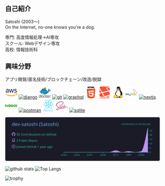 ## 自己紹介

Satoshi (2003〜)<br>
On the Internet, no-one knows you're a dog.

専門: 高度情報処理→AI専攻　<br>
スクール: Webデザイン専攻　<br>
高校: 情報技術科　

<!-- ## 持ってる資格
C言語検定3級/情報技術検定3級/P検3級/LPI(730点) -->

## 興味分野
アプリ開発/匿名技術/ブロックチェーン/改造/脱獄

<p align="left">
  <a href="https://aws.amazon.com" target="_blank" rel="noreferrer"><img src="https://raw.githubusercontent.com/devicons/devicon/master/icons/amazonwebservices/amazonwebservices-original-wordmark.svg" alt="aws" width="40" height="40"/></a>
  <a href="https://www.djangoproject.com/" target="_blank" rel="noreferrer"><img src="https://cdn.worldvectorlogo.com/logos/django.svg" alt="django" width="40" height="40"/></a>
  <a href="https://www.docker.com/" target="_blank" rel="noreferrer"><img src="https://raw.githubusercontent.com/devicons/devicon/master/icons/docker/docker-original-wordmark.svg" alt="docker" width="40" height="40"/></a>
  <a href="https://git-scm.com/" target="_blank" rel="noreferrer"><img src="https://www.vectorlogo.zone/logos/git-scm/git-scm-icon.svg" alt="git" width="40" height="40"/></a>
  <a href="https://graphql.org" target="_blank" rel="noreferrer"><img src="https://www.vectorlogo.zone/logos/graphql/graphql-icon.svg" alt="graphql" width="40" height="40"/></a>
  <a href="https://www.w3.org/html/" target="_blank" rel="noreferrer"><img src="https://raw.githubusercontent.com/devicons/devicon/master/icons/html5/html5-original-wordmark.svg" alt="html5" width="40" height="40"/></a>
  <a href="https://laravel.com/" target="_blank" rel="noreferrer"><img src="https://raw.githubusercontent.com/devicons/devicon/master/icons/laravel/laravel-plain-wordmark.svg" alt="laravel" width="40" height="40"/></a>
  <a href="https://www.linux.org/" target="_blank" rel="noreferrer"><img src="https://raw.githubusercontent.com/devicons/devicon/master/icons/linux/linux-original.svg" alt="linux" width="40" height="40"/></a>
  <a href="https://www.mysql.com/" target="_blank" rel="noreferrer"><img src="https://raw.githubusercontent.com/devicons/devicon/master/icons/mysql/mysql-original-wordmark.svg" alt="mysql" width="40" height="40"/></a>
  <a href="https://nextjs.org/" target="_blank" rel="noreferrer"><img src="https://cdn.worldvectorlogo.com/logos/nextjs-2.svg" alt="nextjs" width="40" height="40"/></a>
  <a href="https://www.nginx.com" target="_blank" rel="noreferrer"><img src="https://raw.githubusercontent.com/devicons/devicon/master/icons/nginx/nginx-original.svg" alt="nginx" width="40" height="40"/></a>
  <a href="https://postman.com" target="_blank" rel="noreferrer"><img src="https://www.vectorlogo.zone/logos/getpostman/getpostman-icon.svg" alt="postman" width="40" height="40"/></a>
  <a href="https://reactjs.org/" target="_blank" rel="noreferrer"><img src="https://raw.githubusercontent.com/devicons/devicon/master/icons/react/react-original-wordmark.svg" alt="react" width="40" height="40"/></a>
  <a href="https://sass-lang.com" target="_blank" rel="noreferrer"><img src="https://raw.githubusercontent.com/devicons/devicon/master/icons/sass/sass-original.svg" alt="sass" width="40" height="40"/></a>
  <a href="https://www.sqlite.org/" target="_blank" rel="noreferrer"><img src="https://www.vectorlogo.zone/logos/sqlite/sqlite-icon.svg" alt="sqlite" width="40" height="40"/></a>
</p>




<!-- ## 技術
言語<br>
Python/PHP/JS/C/Java/GAS/VB/SQL/HTML/CSS/Sass

フレームワーク<br>
Django/DRF/Flask/Laravel/Next.js/React.js/MaterialUI/TailwindCSS/BootStrap

DB<br>
MySQL/SQLite

CMS<br>
Strapi/microCMS/WordPress

インフラ<br>
AWS/GCP/Docker/Linux/Nginx/

デザイン系<br>
Illustrator/Photoshop/Dreamweaver/AdobeXD/Figma/Canva/AfterEffects/Lightroom/DaVinciResolve -->


<!-- ## 習得したい
Golang/Node.js/C++/Flutter/kubernetes/Terraform/ネットワークスペシャリスト/応用情報/情報セキュリティスペシャリスト -->

![](https://raw.githubusercontent.com/dev-satoshi/dev-satoshi/main/profile-summary-card-output/tokyonight/0-profile-details.svg)

<!-- [![](https://raw.githubusercontent.com/dev-satoshi/dev-satoshi/main/profile-summary-card-output/tokyonight/0-profile-details.svg)](https://github.com/vn7n24fzkq/github-profile-summary-cards) -->

<p align="">
  <img alt="github stats" height="180px" src="https://github-readme-stats.vercel.app/api?username=dev-satoshi&show_icons=true&theme=tokyonight" />
  <img alt="Top Langs" height="180px" src="https://github-readme-stats.vercel.app/api/top-langs/?username=dev-satoshi&langs_count=8&layout=compact&show_icons=true&theme=tokyonight" />
</p>


<p align="">
  <img alt="trophy" height="90px" src="https://github-profile-trophy.vercel.app/?username=dev-satoshi&theme=tokyonight&column=7)](https://github.com/ryo-ma/github-profile-trophy" />
</p>
